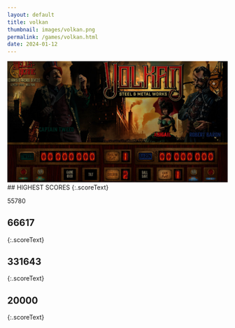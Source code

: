```yaml
---
layout: default
title: volkan
thumbnail: images/volkan.png
permalink: /games/volkan.html
date: 2024-01-12
---
```


<img src="../images/volkan.png" class="gameThumbnail img-fluid mx-auto align-middle">
## HIGHEST SCORES
{:.scoreText}

55780

## 66617
{:.scoreText}


## 331643
{:.scoreText}


## 20000
{:.scoreText}


